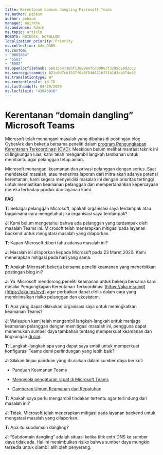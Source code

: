 ```yaml
---
title: Kerentanan domain dangling Microsoft Teams
ms.author: pebaum
author: pebaum
manager: mnirkhe
ms.audience: Admin
ms.topic: article
ROBOTS: NOINDEX, NOFOLLOW
localization_priority: Priority
ms.collection: Adm_O365
ms.custom:
- "9002884"
- "5503"
- "5502"
ms.openlocfilehash: 56015b4718bf1388964fcdd8883f3295d50d2cc2
ms.sourcegitcommit: 821c0d7cd1937f0a8f54d0210f71b1d3ea374e82
ms.translationtype: HT
ms.contentlocale: id-ID
ms.lasthandoff: 04/29/2020
ms.locfileid: "43943910"
---
```

# <a name="microsoft-teams-dangling-domain-vulnerability"></a>Kerentanan “domain dangling” Microsoft Teams

Microsoft telah menangani masalah yang dibahas di postingan blog CyberArk dan bekerja bersama peneliti dalam [program Pengungkapan Kerentanan Terkoordinasi (CVD)](https://aka.ms/cvd). Meskipun belum melihat manfaat teknik ini di lingkungan luas, kami telah mengambil langkah tambahan untuk membantu agar pelanggan tetap aman.

Microsoft menangani keamanan dan privasi pelanggan dengan serius. Saat mendeteksi masalah, atau menerima laporan dari mitra akan adanya potensi kerentanan, kami segera menyelidiki masalah ini dengan prioritas tertinggi untuk memastikan keamanan pelanggan dan mempertahankan kepercayaan mereka terhadap produk dan layanan kami.

**FAQ**

**T**: Sebagai pelanggan Microsoft, apakah organisasi saya terdampak atau bagaimana cara mengetahui jika organisasi saya terdampak?

**J**: Kami belum mengetahui bahwa ada pelanggan yang terdampak oleh masalah Teams ini. Microsoft telah menerapkan mitigasi pada layanan backend untuk mengatasi masalah yang dilaporkan.

**T**: Kapan Microsoft diberi tahu adanya masalah ini?

**J**: Masalah ini dilaporkan kepada Microsoft pada 23 Maret 2020. Kami menerapkan mitigasi pada hari yang sama.

**T**: Apakah Microsoft bekerja bersama peneliti keamanan yang menerbitkan postingan blog ini?

**J**: Ya. Microsoft mendorong peneliti keamanan untuk bekerja bersama kami melalui Pengungkapan Kerentanan Terkoordinasi [https://aka.ms/cvd](https://aka.ms/cvd) agar perbaikan dapat dirilis dalam cara yang meminimalkan risiko pelanggan dan ekosistem.  

**T**: Apa yang dapat dilakukan organisasi saya untuk meningkatkan keamanan Teams?  

**J**: Walaupun kami telah mengambil langkah-langkah untuk menjaga keamanan pelanggan dengan memitigasi masalah ini, pengguna dapat menemukan sumber daya tambahan tentang memperkuat keamanan dan lingkungan [di sini](https://www.microsoft.com/microsoft-365/blog/2020/04/06/it-professionals-privacy-security-microsoft-teams/).  

**T**: Langkah-langkah apa yang dapat saya ambil untuk memperkuat konfigurasi Teams demi perlindungan yang lebih baik?

**J**: Silakan tinjau panduan yang diuraikan dalam sumber daya berikut: 

- [Panduan Keamanan Teams](https://docs.microsoft.com/microsoftteams/teams-security-guide)

- [Mengelola pengaturan rapat di Microsoft Teams](https://docs.microsoft.com/microsoftteams/meeting-settings-in-teams)

- [Gambaran Umum Keamanan dan Kepatuhan](https://docs.microsoft.com/microsoftteams/security-compliance-overview)

**T**: Apakah saya perlu mengambil tindakan tertentu agar terlindung dari masalah ini?

**J**: Tidak. Microsoft telah menerapkan mitigasi pada layanan backend untuk mengatasi masalah yang dilaporkan.

**T**: Apa itu subdomain dangling?

**J**: “Subdomain dangling” adalah situasi ketika titik entri DNS ke sumber daya tidak ada.  Hal ini menimbulkan risiko bahwa sumber daya mungkin tersedia untuk diambil alih oleh penyerang.
